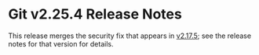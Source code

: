 Git v2.25.4 Release Notes
=========================

This release merges the security fix that appears in [v2.17.5](2.17.5.md); see
the release notes for that version for details.
